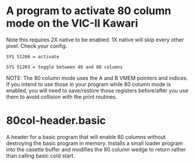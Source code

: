 # A program to activate 80 column mode on the VIC-II Kawari

Note this requires 2X native to be enabled.  1X native will skip
every other pixel. Check your config.

    SYS 51200 = activate

    SYS 51203 = toggle between 40 and 80 columns

NOTE: The 80 column mode uses the A and B VMEM pointers and indices. If you intend to use those in your program while 80 column mode is enabled, you will need to save/restore those registers before/after you use them to avoid collision with the print routines.

# 80col-header.basic

A header for a basic program that will enable 80 columns without destroying the basic program in memory. Installs a small loader program into the casette buffer and modifies the 80 column wedge to return rather than calling basic cold start.
